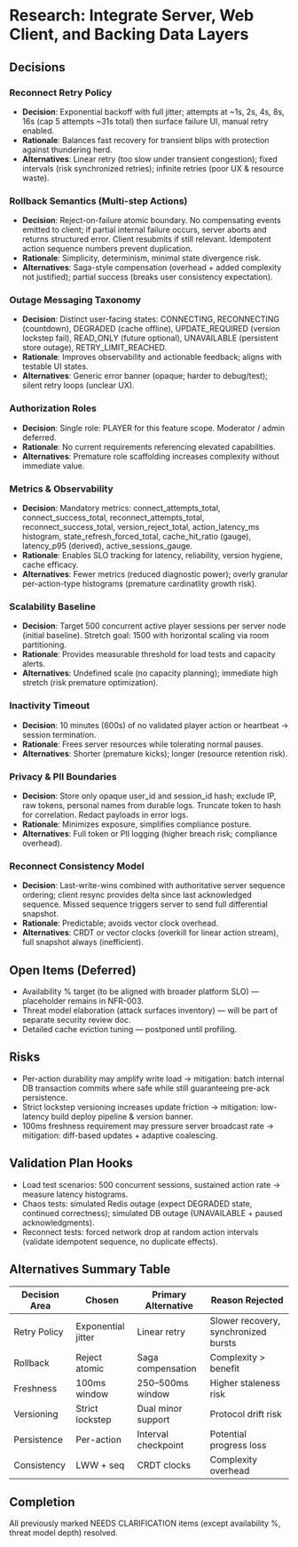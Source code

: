 # Research: Integrate Server, Web Client, and Backing Data Layers

## Decisions

### Reconnect Retry Policy
- **Decision**: Exponential backoff with full jitter; attempts at ~1s, 2s, 4s, 8s, 16s (cap 5 attempts ~31s total) then surface failure UI, manual retry enabled.
- **Rationale**: Balances fast recovery for transient blips with protection against thundering herd.
- **Alternatives**: Linear retry (too slow under transient congestion); fixed intervals (risk synchronized retries); infinite retries (poor UX & resource waste).

### Rollback Semantics (Multi-step Actions)
- **Decision**: Reject-on-failure atomic boundary. No compensating events emitted to client; if partial internal failure occurs, server aborts and returns structured error. Client resubmits if still relevant. Idempotent action sequence numbers prevent duplication.
- **Rationale**: Simplicity, determinism, minimal state divergence risk.
- **Alternatives**: Saga-style compensation (overhead + added complexity not justified); partial success (breaks user consistency expectation).

### Outage Messaging Taxonomy
- **Decision**: Distinct user-facing states: CONNECTING, RECONNECTING (countdown), DEGRADED (cache offline), UPDATE_REQUIRED (version lockstep fail), READ_ONLY (future optional), UNAVAILABLE (persistent store outage), RETRY_LIMIT_REACHED.
- **Rationale**: Improves observability and actionable feedback; aligns with testable UI states.
- **Alternatives**: Generic error banner (opaque; harder to debug/test); silent retry loops (unclear UX).

### Authorization Roles
- **Decision**: Single role: PLAYER for this feature scope. Moderator / admin deferred.
- **Rationale**: No current requirements referencing elevated capabilities.
- **Alternatives**: Premature role scaffolding increases complexity without immediate value.

### Metrics & Observability
- **Decision**: Mandatory metrics: connect_attempts_total, connect_success_total, reconnect_attempts_total, reconnect_success_total, version_reject_total, action_latency_ms histogram, state_refresh_forced_total, cache_hit_ratio (gauge), latency_p95 (derived), active_sessions_gauge.
- **Rationale**: Enables SLO tracking for latency, reliability, version hygiene, cache efficacy.
- **Alternatives**: Fewer metrics (reduced diagnostic power); overly granular per-action-type histograms (premature cardinatlity growth risk).

### Scalability Baseline
- **Decision**: Target 500 concurrent active player sessions per server node (initial baseline). Stretch goal: 1500 with horizontal scaling via room partitioning.
- **Rationale**: Provides measurable threshold for load tests and capacity alerts.
- **Alternatives**: Undefined scale (no capacity planning); immediate high stretch (risk premature optimization).

### Inactivity Timeout
- **Decision**: 10 minutes (600s) of no validated player action or heartbeat → session termination.
- **Rationale**: Frees server resources while tolerating normal pauses.
- **Alternatives**: Shorter (premature kicks); longer (resource retention risk).

### Privacy & PII Boundaries
- **Decision**: Store only opaque user_id and session_id hash; exclude IP, raw tokens, personal names from durable logs. Truncate token to hash for correlation. Redact payloads in error logs.
- **Rationale**: Minimizes exposure, simplifies compliance posture.
- **Alternatives**: Full token or PII logging (higher breach risk; compliance overhead).

### Reconnect Consistency Model
- **Decision**: Last-write-wins combined with authoritative server sequence ordering; client resync provides delta since last acknowledged sequence. Missed sequence triggers server to send full differential snapshot.
- **Rationale**: Predictable; avoids vector clock overhead.
- **Alternatives**: CRDT or vector clocks (overkill for linear action stream), full snapshot always (inefficient).

## Open Items (Deferred)
- Availability % target (to be aligned with broader platform SLO) — placeholder remains in NFR-003.
- Threat model elaboration (attack surfaces inventory) — will be part of separate security review doc.
- Detailed cache eviction tuning — postponed until profiling.

## Risks
- Per-action durability may amplify write load → mitigation: batch internal DB transaction commits where safe while still guaranteeing pre-ack persistence.
- Strict lockstep versioning increases update friction → mitigation: low-latency build deploy pipeline & version banner.
- 100ms freshness requirement may pressure server broadcast rate → mitigation: diff-based updates + adaptive coalescing.

## Validation Plan Hooks
- Load test scenarios: 500 concurrent sessions, sustained action rate → measure latency histograms.
- Chaos tests: simulated Redis outage (expect DEGRADED state, continued correctness); simulated DB outage (UNAVAILABLE + paused acknowledgments).
- Reconnect tests: forced network drop at random action intervals (validate idempotent sequence, no duplicate effects).

## Alternatives Summary Table
| Decision Area | Chosen | Primary Alternative | Reason Rejected |
|---------------|--------|---------------------|-----------------|
| Retry Policy | Exponential jitter | Linear retry | Slower recovery, synchronized bursts |
| Rollback | Reject atomic | Saga compensation | Complexity > benefit |
| Freshness | 100ms window | 250–500ms window | Higher staleness risk |
| Versioning | Strict lockstep | Dual minor support | Protocol drift risk |
| Persistence | Per-action | Interval checkpoint | Potential progress loss |
| Consistency | LWW + seq | CRDT clocks | Complexity overhead |

## Completion
All previously marked NEEDS CLARIFICATION items (except availability %, threat model depth) resolved.
